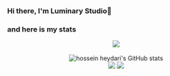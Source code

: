 ### Hi there, I'm Luminary Studio👋

### and here is my stats
<p align="center"><img src="https://www.codewars.com/users/Luminary01/badges/large"/><br /><br />
  <img src="https://github-readme-stats.vercel.app/api?username=Luminary01&show_icons=true&include_all_commits=true&theme=monokai" alt="hossein heydari's GitHub stats" /><br />
  <img src="https://github-readme-streak-stats.herokuapp.com/?user=Luminary01&theme=monokai"/>
  <img src="https://github-readme-stats.vercel.app/api/top-langs/?username=Luminary01&layout=compact&theme=monokai&langs_count=12"/><br />
</p>

<!--
**SatriaAPN/SatriaAPN** is a ✨ _special_ ✨ repository because its `README.md` (this file) appears on your GitHub profile.

Here are some ideas to get you started:

- 🔭 I’m currently working on ...
- 🌱 I’m currently learning ...
- 👯 I’m looking to collaborate on ...
- 🤔 I’m looking for help with ...
- 💬 Ask me about ...
- 📫 How to reach me: ...
- 😄 Pronouns: ...
- ⚡ Fun fact: ...
-->
